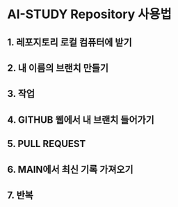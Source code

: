 # AI-STUDY Repository 사용법

## 1. 레포지토리 로컬 컴퓨터에 받기

## 2. 내 이름의 브랜치 만들기

## 3. 작업

## 4. GITHUB 웹에서 내 브랜치 들어가기 

## 5. PULL REQUEST

## 6. MAIN에서 최신 기록 가져오기

## 7. 반복